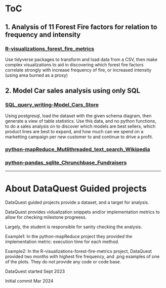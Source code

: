# ToC
## 1. Analysis of 11 Forest Fire factors for relation to frequency and intensity
### [R-visualizations_forest_fire_metrics](/R-visualizations_forest_fire_metrics)

Use tidyverse packages to transform and load data from a CSV, then make complex visualizations to aid in discovering which forest fire factors correlate strongly with increase frequency of fire, or increased intensity (using area burned as a proxy)

## 2. Model Car sales analysis using only SQL
### [SQL_query_writing-Model_Cars_Store](/SQL_query_writing-Model_Cars_Store)

Using postgresql, load the dataset with the given schema diagram, then generate a view of table statistics. Use this data, and no python functions, to do a sales analysis on to discover which models are best sellers, which product lines are best to expand, and how much can we spend on a marketting campaign per new customer to and continue to drive a profit.

### [python-mapReduce_Mutlithreaded_text_search_Wikipedia](/python-mapReduce_Mutlithreaded_text_search_Wikipedia)

### [python-pandas_sqlite_Chrunchbase_Fundraisers](/python-pandas_sqlite_Chrunchbase_Fundraisers)


---

# About DataQuest Guided projects

DataQuest guided projects provide a dataset, and a target for analysis.

DataQuest provides vidualization snippets and/or implementation metrics to allow for checking milestone progreess.

Largely, the student is responsible for sanity checking the analysis.

Example1: In the python-mapReduce project they provided the implementation metric: execution time for each method.

Example2: In the R-visualizations-forest-fire-metrics project, DataQuest provided two months with highest fire frequency, and .png examples of one of the plots.
  They do not provide any code or code base.

DataQuest started Sept 2023

Initial commit Mar 2024
